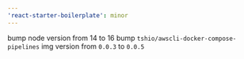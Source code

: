 ```yaml
---
'react-starter-boilerplate': minor
---
```


bump node version from 14 to 16
bump `tshio/awscli-docker-compose-pipelines` img version from `0.0.3` to `0.0.5`
